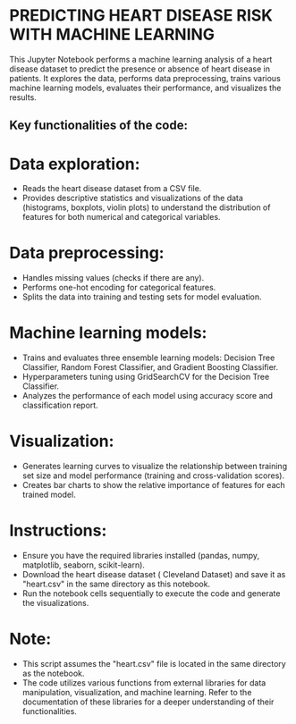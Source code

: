 # PREDICTING HEART DISEASE RISK WITH MACHINE LEARNING

This Jupyter Notebook performs a machine learning analysis of a heart disease dataset to predict the presence or absence of heart disease in patients. It explores the data, performs data preprocessing, trains various machine learning models, evaluates their performance, and visualizes the results.

## Key functionalities of the code:

# Data exploration:
- Reads the heart disease dataset from a CSV file.
- Provides descriptive statistics and visualizations of the data (histograms, boxplots, violin plots) to understand the distribution of features for both numerical and categorical variables.
# Data preprocessing:
- Handles missing values (checks if there are any).
- Performs one-hot encoding for categorical features.
- Splits the data into training and testing sets for model evaluation.
# Machine learning models:
- Trains and evaluates three ensemble learning models: Decision Tree Classifier, Random Forest Classifier, and Gradient Boosting Classifier.
- Hyperparameters tuning using GridSearchCV for the Decision Tree Classifier.
- Analyzes the performance of each model using accuracy score and classification report.
# Visualization:
- Generates learning curves to visualize the relationship between training set size and model performance (training and cross-validation scores).
- Creates bar charts to show the relative importance of features for each trained model.
# Instructions:
- Ensure you have the required libraries installed (pandas, numpy, matplotlib, seaborn, scikit-learn).
- Download the heart disease dataset ( Cleveland Dataset) and save it as "heart.csv" in the same directory as this notebook.
- Run the notebook cells sequentially to execute the code and generate the visualizations.
# Note:

- This script assumes the "heart.csv" file is located in the same directory as the notebook.
- The code utilizes various functions from external libraries for data manipulation, visualization, and machine learning. Refer to the documentation of these libraries for a deeper understanding of their functionalities.
